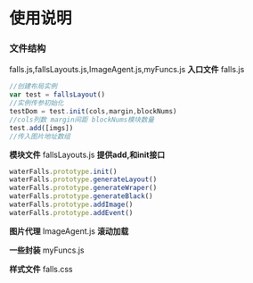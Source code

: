# 使用说明

### 文件结构
falls.js,fallsLayouts.js,ImageAgent.js,myFuncs.js
**入口文件**
falls.js
```javascript
//创建布局实例
var test = fallsLayout()
//实例传参初始化
testDom = test.init(cols,margin,blockNums)
//cols列数 margin间距 blockNums模块数量
test.add([imgs])
//传入图片地址数组
```
**模块文件**
fallsLayouts.js
**提供add,和init接口**
```javascript
waterFalls.prototype.init()
waterFalls.prototype.generateLayout()
waterFalls.prototype.generateWraper()
waterFalls.prototype.generateBlack()
waterFalls.prototype.addImage()
waterFalls.prototype.addEvent()
```
**图片代理**
ImageAgent.js
**滚动加载**

**一些封装**
myFuncs.js

**样式文件**
falls.css








